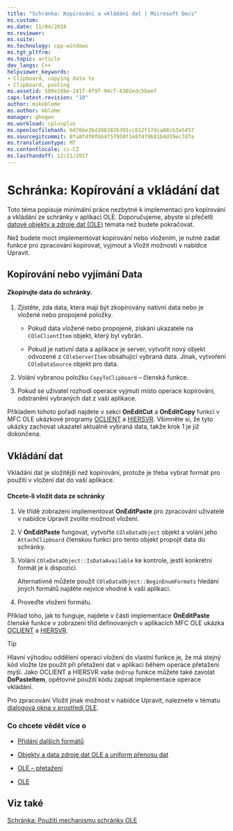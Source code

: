 ```yaml
---
title: "Schránka: Kopírování a vkládání dat | Microsoft Docs"
ms.custom: 
ms.date: 11/04/2016
ms.reviewer: 
ms.suite: 
ms.technology: cpp-windows
ms.tgt_pltfrm: 
ms.topic: article
dev_langs: C++
helpviewer_keywords:
- Clipboard, copying data to
- Clipboard, pasting
ms.assetid: 580e10be-241f-4f9f-94cf-8302edc5beef
caps.latest.revision: "10"
author: mikeblome
ms.author: mblome
manager: ghogen
ms.workload: cplusplus
ms.openlocfilehash: 6d76be3bd3863826391cc812f17dca88cb3a5457
ms.sourcegitcommit: 8fa8fdf0fbb4f57950f1e8f4f9b81b4d39ec7d7a
ms.translationtype: MT
ms.contentlocale: cs-CZ
ms.lasthandoff: 12/21/2017
---
```

# <a name="clipboard-copying-and-pasting-data"></a>Schránka: Kopírování a vkládání dat
Toto téma popisuje minimální práce nezbytné k implementaci pro kopírování a vkládání ze schránky v aplikaci OLE. Doporučujeme, abyste si přečetli [datové objekty a zdroje dat (OLE)](../mfc/data-objects-and-data-sources-ole.md) témata než budete pokračovat.  
  
 Než budete moct implementovat kopírování nebo vložením, je nutné zadat funkce pro zpracování kopírovat, vyjmout a Vložit možnosti v nabídce Upravit.  
  
##  <a name="_core_copying_or_cutting_data"></a>Kopírování nebo vyjímání Data  
  
#### <a name="to-copy-data-to-the-clipboard"></a>Zkopírujte data do schránky.  
  
1.  Zjistěte, zda data, která mají být zkopírovány nativní data nebo je vložené nebo propojené položky.  
  
    -   Pokud data vložené nebo propojené, získání ukazatele na `COleClientItem` objekt, který byl vybrán.  
  
    -   Pokud je nativní data a aplikace je server, vytvořit nový objekt odvozené z `COleServerItem` obsahující vybraná data. Jinak, vytvoření `COleDataSource` objekt pro data.  
  
2.  Volání vybranou položku `CopyToClipboard` – členská funkce.  
  
3.  Pokud se uživatel rozhodl operace vyjmutí místo operace kopírování, odstranění vybraných dat z vaší aplikace.  
  
 Příkladem tohoto pořadí najdete v sekci **OnEditCut** a **OnEditCopy** funkcí v MFC OLE ukázkové programy [OCLIENT](../visual-cpp-samples.md) a [HIERSVR](../visual-cpp-samples.md). Všimněte si, že tyto ukázky zachovat ukazatel aktuálně vybraná data, takže krok 1 je již dokončena.  
  
##  <a name="_core_pasting_data"></a>Vkládání dat  
 Vkládání dat je složitější než kopírování, protože je třeba vybrat formát pro použití v vložení dat do vaší aplikace.  
  
#### <a name="to-paste-data-from-the-clipboard"></a>Chcete-li vložit data ze schránky  
  
1.  Ve třídě zobrazení implementovat **OnEditPaste** pro zpracování uživatelé v nabídce Upravit zvolíte možnost vložení.  
  
2.  V **OnEditPaste** fungovat, vytvořte `COleDataObject` objekt a volání jeho `AttachClipboard` členskou funkci pro tento objekt propojit data do schránky.  
  
3.  Volání `COleDataObject::IsDataAvailable` ke kontrole, jestli konkrétní formát je k dispozici.  
  
     Alternativně můžete použít `COleDataObject::BeginEnumFormats` hledání jiných formátů najděte nejvíce vhodné k vaší aplikaci.  
  
4.  Proveďte vložení formátu.  
  
 Příklad toho, jak to funguje, najdete v části implementace **OnEditPaste** členské funkce v zobrazení tříd definovaných v aplikacích MFC OLE ukázka [OCLIENT](../visual-cpp-samples.md) a [HIERSVR](../visual-cpp-samples.md).  
  
> [!TIP]
>  Hlavní výhodou oddělení operaci vložení do vlastní funkce je, že má stejný kód vložte lze použít při přetažení dat v aplikaci během operace přetažení myší. Jako OCLIENT a HIERSVR vaše `OnDrop` funkce můžete také zavolat **DoPasteItem**, opětovné použití kódu zapsat implementace operace vkládání.  
  
 Pro zpracování Vložit jinak možnost v nabídce Upravit, naleznete v tématu [dialogová okna v prostředí OLE](../mfc/dialog-boxes-in-ole.md).  
  
### <a name="what-do-you-want-to-know-more-about"></a>Co chcete vědět více o  
  
-   [Přidání dalších formátů](../mfc/clipboard-adding-other-formats.md)  
  
-   [Objekty a data zdroje dat OLE a uniform přenosu dat](../mfc/data-objects-and-data-sources-ole.md)  
  
-   [OLE – přetažení](../mfc/drag-and-drop-ole.md)  
  
-   [OLE](../mfc/ole-background.md)  
  
## <a name="see-also"></a>Viz také  
 [Schránka: Použití mechanismu schránky OLE](../mfc/clipboard-using-the-ole-clipboard-mechanism.md)

